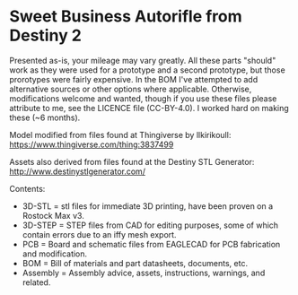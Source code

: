 # Sweet Business Autorifle from Destiny 2

Presented as-is, your mileage may vary greatly. All these parts "should" work as they were used for a prototype and a second prototype, but those prorotypes were fairly expensive. In the BOM I've attempted to add alternative sources or other options where applicable. Otherwise, modifications welcome and wanted, though if you use these files please attribute to me, see the LICENCE file (CC-BY-4.0). I worked hard on making these (~6 months).

Model modified from files found at Thingiverse by llkirikoull: https://www.thingiverse.com/thing:3837499

Assets also derived from files found at the Destiny STL Generator: http://www.destinystlgenerator.com/

Contents:
- 3D-STL = stl files for immediate 3D printing, have been proven on a Rostock Max v3.
- 3D-STEP = STEP files from CAD for editing purposes, some of which contain errors due to an iffy mesh export.
- PCB = Board and schematic files from EAGLECAD for PCB fabrication and modification. 
- BOM = Bill of materials and part datasheets, documents, etc.
- Assembly = Assembly advice, assets, instructions, warnings, and related.

